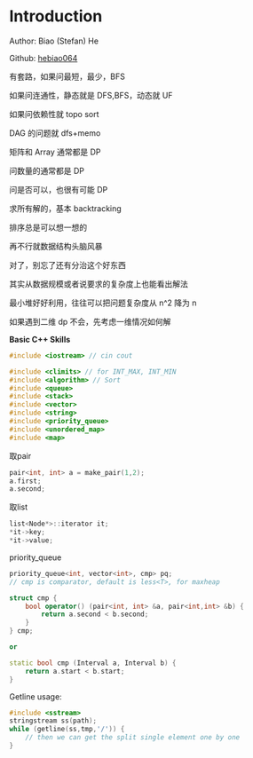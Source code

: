# Introduction

Author: Biao \(Stefan\) He

Github: [hebiao064](https://github.com/hebiao064)

有套路，如果问最短，最少，BFS

如果问连通性，静态就是 DFS,BFS，动态就 UF

如果问依赖性就 topo sort

DAG 的问题就 dfs+memo

矩阵和 Array 通常都是 DP

问数量的通常都是 DP

问是否可以，也很有可能 DP

求所有解的，基本 backtracking

排序总是可以想一想的

再不行就数据结构头脑风暴

对了，别忘了还有分治这个好东西

其实从数据规模或者说要求的复杂度上也能看出解法

最小堆好好利用，往往可以把问题复杂度从 n^2 降为 n

如果遇到二维 dp 不会，先考虑一维情况如何解

**Basic C++ Skills**

```cpp
#include <iostream> // cin cout
```

```cpp
#include <climits> // for INT_MAX, INT_MIN
#include <algorithm> // Sort
#include <queue>
#include <stack>
#include <vector>
#include <string>
#include <priority_queue>
#include <unordered_map>
#include <map>
```

取pair

```cpp
pair<int, int> a = make_pair(1,2);
a.first;
a.second;
```

取list

```cpp
list<Node*>::iterator it;
*it->key;
*it->value;
```

priority\_queue

```cpp
priority_queue<int, vector<int>, cmp> pq;
// cmp is comparator, default is less<T>, for maxheap

struct cmp {
    bool operator() (pair<int, int> &a, pair<int,int> &b) {
        return a.second < b.second;
    }
} cmp;

or

static bool cmp (Interval a, Interval b) {
    return a.start < b.start;
}
```

Getline usage:

```cpp
#include <sstream>
stringstream ss(path);
while (getline(ss,tmp,'/')) {
    // then we can get the split single element one by one
}
```



